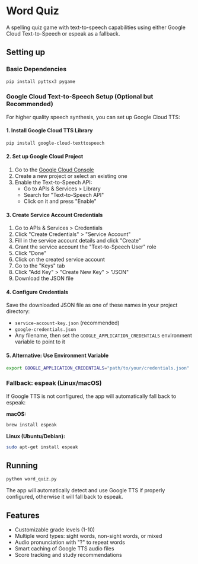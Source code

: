 # Word Quiz

A spelling quiz game with text-to-speech capabilities using either Google Cloud Text-to-Speech or espeak as a fallback.

## Setting up

### Basic Dependencies
```bash
pip install pyttsx3 pygame
```

### Google Cloud Text-to-Speech Setup (Optional but Recommended)

For higher quality speech synthesis, you can set up Google Cloud TTS:

#### 1. Install Google Cloud TTS Library
```bash
pip install google-cloud-texttospeech
```

#### 2. Set up Google Cloud Project
1. Go to the [Google Cloud Console](https://console.cloud.google.com/)
2. Create a new project or select an existing one
3. Enable the Text-to-Speech API:
   - Go to APIs & Services > Library
   - Search for "Text-to-Speech API"
   - Click on it and press "Enable"

#### 3. Create Service Account Credentials
1. Go to APIs & Services > Credentials
2. Click "Create Credentials" > "Service Account"
3. Fill in the service account details and click "Create"
4. Grant the service account the "Text-to-Speech User" role
5. Click "Done"
6. Click on the created service account
7. Go to the "Keys" tab
8. Click "Add Key" > "Create New Key" > "JSON"
9. Download the JSON file

#### 4. Configure Credentials
Save the downloaded JSON file as one of these names in your project directory:
- `service-account-key.json` (recommended)
- `google-credentials.json`
- Any filename, then set the `GOOGLE_APPLICATION_CREDENTIALS` environment variable to point to it

#### 5. Alternative: Use Environment Variable
```bash
export GOOGLE_APPLICATION_CREDENTIALS="path/to/your/credentials.json"
```

### Fallback: espeak (Linux/macOS)
If Google TTS is not configured, the app will automatically fall back to espeak:

**macOS:**
```bash
brew install espeak
```

**Linux (Ubuntu/Debian):**
```bash
sudo apt-get install espeak
```

## Running

```bash
python word_quiz.py
```

The app will automatically detect and use Google TTS if properly configured, otherwise it will fall back to espeak.

## Features

- Customizable grade levels (1-10)
- Multiple word types: sight words, non-sight words, or mixed
- Audio pronunciation with "?" to repeat words
- Smart caching of Google TTS audio files
- Score tracking and study recommendations

